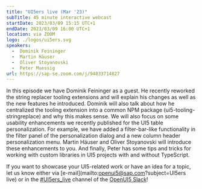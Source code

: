 ```yaml
---
title: "UI5ers live (Mar '23)"
subTitle: 45 minute interactive webcast
startDate: 2023/03/09 15:15 UTC+1
endDate: 2023/03/09 16:00 UTC+1
location: via ZOOM
logo: ./logos/ui5ers.svg
speakers:
  -  Dominik Feininger
  -  Martin Häuser
  -  Oliver Stoyanovski
  -  Peter Muessig
url: https://sap-se.zoom.com/j/94833714827
---
```

In this episode we have Dominik Feininger as a guest. He recently reworked the string replacer tooling extensions and will explain his changes as well as the new features he introduced. Dominik will also talk about how he centralized the tooling extension into a common NPM package (ui5-tooling-stringreplace) and why this makes sense.
We will also focus on some usability enhancements we recently published for the UI5 table personalization. For example, we have added a filter-bar-like functionality in the filter panel of the personalization dialog and a new column header personalization menu. Martin Häuser and Oliver Stoyanovski will introduce these enhancements to you.
And finally, Peter has some tips and tricks for working with custom libraries in UI5 projects with and without TypeScript.

If you want to showcase your UI5-related work or have an idea for a topic, let us know either via [e-mail](mailto:openui5@sap.com?subject=UI5ers live) or in the 
[#UI5ers_live](https://openui5.slack.com/archives/C01CP60AAN7) channel of the [OpenUI5 Slack](https://ui5-slack-invite.cfapps.eu10.hana.ondemand.com/)!
